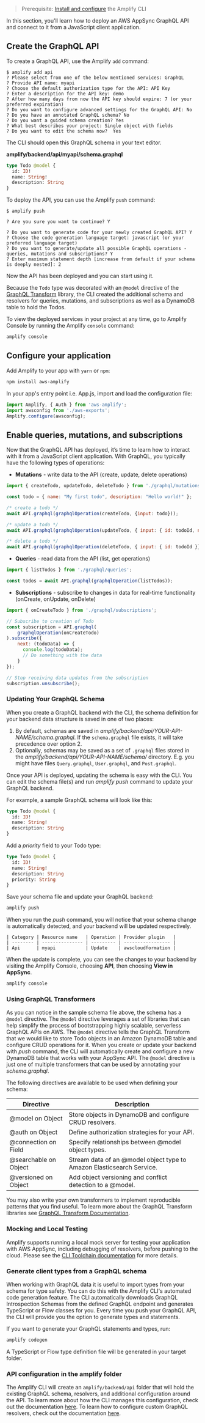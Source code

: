 > Prerequisite: [Install and configure](~/cli/start/install.md) the Amplify CLI

In this section, you'll learn how to deploy an AWS AppSync GraphQL API and connect to it from a JavaScript client application.

## Create the GraphQL API

To create a GraphQL API, use the Amplify `add` command:

```console
$ amplify add api
? Please select from one of the below mentioned services: GraphQL
? Provide API name: myapi
? Choose the default authorization type for the API: API Key
? Enter a description for the API key: demo
? After how many days from now the API key should expire: 7 (or your preferred expiration)
? Do you want to configure advanced settings for the GraphQL API: No
? Do you have an annotated GraphQL schema? No
? Do you want a guided schema creation? Yes
? What best describes your project: Single object with fields
? Do you want to edit the schema now?  Yes
```

The CLI should open this GraphQL schema in your text editor.

__amplify/backend/api/myapi/schema.graphql__

```graphql
type Todo @model {
  id: ID!
  name: String!
  description: String
}
```

To deploy the API, you can use the Amplify `push` command:

```console
$ amplify push

? Are you sure you want to continue? Y

? Do you want to generate code for your newly created GraphQL API? Y
? Choose the code generation language target: javascript (or your preferred language target)
? Do you want to generate/update all possible GraphQL operations - queries, mutations and subscriptions? Y
? Enter maximum statement depth [increase from default if your schema is deeply nested]: 2
```

Now the API has been deployed and you can start using it.

Because the `Todo` type was decorated with an `@model` directive of the [GraphQL Transform](/cli/graphql-transformer/directives) library, the CLI created the additional schema and resolvers for queries, mutations, and subscriptions as well as a DynamoDB table to hold the Todos.

To view the deployed services in your project at any time, go to Amplify Console by running the Amplify `console` command:

```bash
amplify console
```

## Configure your application

Add Amplify to your app with `yarn` or `npm`:

```bash
npm install aws-amplify
```

In your app's entry point i.e. App.js, import and load the configuration file:

```javascript
import Amplify, { Auth } from 'aws-amplify';
import awsconfig from './aws-exports';
Amplify.configure(awsconfig);
```

## Enable queries, mutations, and subscriptions

Now that the GraphQL API has deployed, it’s time to learn how to interact with it from a JavaScript client application. With GraphQL, you typically have the following types of operations:

- __Mutations__ - write data to the API (create, update, delete operations)

```js
import { createTodo, updateTodo, deleteTodo } from './graphql/mutations';

const todo = { name: "My first todo", description: "Hello world!" };

/* create a todo */
await API.graphql(graphqlOperation(createTodo, {input: todo}));

/* update a todo */
await API.graphql(graphqlOperation(updateTodo, { input: { id: todoId, name: "Updated todo info" }}));

/* delete a todo */
await API.graphql(graphqlOperation(deleteTodo, { input: { id: todoId }}));
```
- __Queries__ - read data from the API (list, get operations)

```js
import { listTodos } from './graphql/queries';

const todos = await API.graphql(graphqlOperation(listTodos));
```

- __Subscriptions__ - subscribe to changes in data for real-time functionality (onCreate, onUpdate, onDelete)

```js
import { onCreateTodo } from './graphql/subscriptions';

// Subscribe to creation of Todo
const subscription = API.graphql(
    graphqlOperation(onCreateTodo)
).subscribe({
    next: (todoData) => {
      console.log(todoData);
      // Do something with the data
    }
});

// Stop receiving data updates from the subscription
subscription.unsubscribe();
```

### Updating Your GraphQL Schema

When you create a GraphQL backend with the CLI, the schema definition for your backend data structure is saved in one of two places:

1. By default, schemas are saved in *amplify/backend/api/YOUR-API-NAME/schema.graphql*. If the `schema.graphql` file exists, it will take precedence over option 2.
2. Optionally, schemas may be saved as a set of `.graphql` files stored in the *amplify/backend/api/YOUR-API-NAME/schema/* directory. E.g. you might have files `Query.graphql`, `User.graphql`, and `Post.graphql`.

Once your API is deployed, updating the schema is easy with the CLI. You can edit the schema file(s) and run *amplify push* command to update your GraphQL backend.

For example, a sample GraphQL schema will look like this:

```graphql
type Todo @model {
  id: ID!
  name: String!
  description: String
}
```

Add a *priority* field to your Todo type:

```graphql
type Todo @model {
  id: ID!
  name: String!
  description: String
  priority: String
}
```

Save your schema file and update your GraphQL backend:

```bash
amplify push
```

When you run the *push* command, you will notice that your schema change is automatically detected, and your backend will be updated respectively. 

```console
| Category | Resource name   | Operation | Provider plugin   |
| -------- | --------------- | --------- | ----------------- |
| Api      | myapi           | Update    | awscloudformation |
```

When the update is complete, you can see the changes to your backend by visiting the Amplify Console, choosing __API__, then choosing __View in AppSync__.

```bash
amplify console
```

### Using GraphQL Transformers

As you can notice in the sample schema file above, the schema has a `@model` directive. The `@model` directive leverages a set of libraries that can help simplify the process of bootstrapping highly scalable, serverless GraphQL APIs on AWS. The `@model` directive tells the GraphQL Transform that we would like to store Todo objects in an Amazon DynamoDB table and configure CRUD operations for it. When you create or update your backend with *push* command, the CLI will automatically create and configure a new DynamoDB table that works with your AppSync API. The `@model` directive is just one of multiple transformers that can be used by annotating your *schema.graphql*. 

The following directives are available to be used when defining your schema:  

| Directive | Description |
| --- | --- |
| @model on Object | Store objects in DynamoDB and configure CRUD resolvers. |
| @auth on Object | Define authorization strategies for your API. | 
| @connection on Field | Specify relationships between @model object types. |
| @searchable on Object | Stream data of an @model object type to Amazon Elasticsearch Service. |
| @versioned on Object | Add object versioning and conflict detection to a @model. | 

You may also write your own transformers to implement reproducible patterns that you find useful. To learn more about the GraphQL Transform libraries see [GraphQL Transform Documentation](~/cli/graphql-transformer/directives.md).

### Mocking and Local Testing

Amplify supports running a local mock server for testing your application with AWS AppSync, including debugging of resolvers, before pushing to the cloud. Please see the [CLI Toolchain documentation](~/cli/usage/mock.md) for more details.

### Generate client types from a GraphQL schema

When working with GraphQL data it is useful to import types from your schema for type safety. You can do this with the Amplify CLI's automated code generation feature. The CLI automatically downloads GraphQL Introspection Schemas from the defined GraphQL endpoint and generates TypeScript or Flow classes for you. Every time you push your GraphQL API, the CLI will provide you the option to generate types and statements.

If you want to generate your GraphQL statements and types, run:

```bash
amplify codegen
```

A TypeScript or Flow type definition file will be generated in your target folder.  

### API configuration in the amplify folder

The Amplify CLI will create an `amplify/backend/api` folder that will hold the existing GraphQL schema, resolvers, and additional configuration around the API. To learn more about how the CLI manages this configuration, check out the documentation [here](~/cli/graphql-transformer/overview.md). To learn how to configure custom GraphQL resolvers, check out the documentation [here](~/cli/graphql-transformer/resolvers.md).
